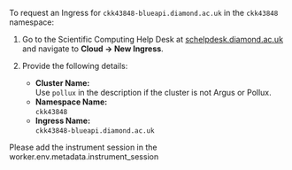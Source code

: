 To request an Ingress for `ckk43848-blueapi.diamond.ac.uk` in the `ckk43848` namespace:

1. Go to the Scientific Computing Help Desk at [schelpdesk.diamond.ac.uk](https://schelpdesk.diamond.ac.uk) and navigate to **Cloud → New Ingress**.
2. Provide the following details:

    - **Cluster Name:**  
      Use `pollux` in the description if the cluster is not Argus or Pollux.
    - **Namespace Name:**  
      `ckk43848`
    - **Ingress Name:**  
      `ckk43848-blueapi.diamond.ac.uk`


Please add the instrument session in the worker.env.metadata.instrument_session
